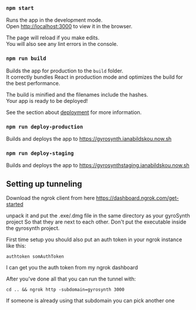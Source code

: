 ### `npm start`

Runs the app in the development mode.<br>
Open [http://localhost:3000](http://localhost:3000) to view it in the browser.

The page will reload if you make edits.<br>
You will also see any lint errors in the console.

### `npm run build`

Builds the app for production to the `build` folder.<br>
It correctly bundles React in production mode and optimizes the build for the best performance.

The build is minified and the filenames include the hashes.<br>
Your app is ready to be deployed!

See the section about [deployment](https://facebook.github.io/create-react-app/docs/deployment) for more information.

### `npm run deploy-production`

Builds and deploys the app to https://gyrosynth.ianabildskou.now.sh

### `npm run deploy-staging`

Builds and deploys the app to https://gyrosynthstaging.ianabildskou.now.sh

## Setting up tunneling

Download the ngrok client from here https://dashboard.ngrok.com/get-started

unpack it and put the .exe/.dmg file in the same directory as your gyroSynth project
So that they are next to each other. Don't put the executable inside the gyrosynth project.

First time setup you should also put an auth token in your ngrok instance like this:

`authtoken somAuthToken`

I can get you the auth token from my ngrok dashboard

After you've done all that you can run the tunnel with:

`cd .. && ngrok http -subdomain=gyrosynth 3000`

If someone is already using that subdomain you can pick another one
